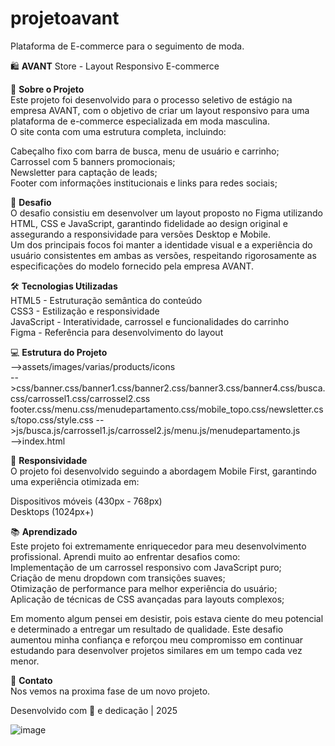 # projetoavant
Plataforma de E-commerce para o seguimento de moda.

🛍️ **AVANT** Store - Layout Responsivo E-commerce

📝 **Sobre o Projeto**\
Este projeto foi desenvolvido para o processo seletivo de estágio na empresa AVANT, com o objetivo de criar um layout responsivo para uma plataforma de e-commerce especializada em moda masculina.\
O site conta com uma estrutura completa, incluindo:

Cabeçalho fixo com barra de busca, menu de usuário e carrinho;\
Carrossel com 5 banners promocionais;\
Newsletter para captação de leads;\
Footer com informações institucionais e links para redes sociais;

🎯 **Desafio**\
O desafio consistiu em desenvolver um layout proposto no Figma utilizando HTML, CSS e JavaScript, garantindo fidelidade ao design original e assegurando a responsividade para versões Desktop e Mobile.\
Um dos principais focos foi manter a identidade visual e a experiência do usuário consistentes em ambas as versões, respeitando rigorosamente as especificações do modelo fornecido pela empresa AVANT.

🛠️ **Tecnologias Utilizadas**\
HTML5 - Estruturação semântica do conteúdo\
CSS3 - Estilização e responsividade\
JavaScript - Interatividade, carrossel e funcionalidades do carrinho\
Figma - Referência para desenvolvimento do layout

💻 **Estrutura do Projeto**\
-->assets/images/varias/products/icons\
-->css/banner.css/banner1.css/banner2.css/banner3.css/banner4.css/busca.css/carrossel1.css/carrossel2.css\
   footer.css/menu.css/menudepartamento.css/mobile_topo.css/newsletter.css/topo.css/style.css
-->js/busca.js/carrossel1.js/carrossel2.js/menu.js/menudepartamento.js\
-->index.html

📱 **Responsividade**\
O projeto foi desenvolvido seguindo a abordagem Mobile First, garantindo uma experiência otimizada em:

Dispositivos móveis (430px - 768px)\
Desktops (1024px+)

📚 **Aprendizado**\
Este projeto foi extremamente enriquecedor para meu desenvolvimento profissional. Aprendi muito ao enfrentar desafios como:\
Implementação de um carrossel responsivo com JavaScript puro;\
Criação de menu dropdown com transições suaves;\
Otimização de performance para melhor experiência do usuário;\
Aplicação de técnicas de CSS avançadas para layouts complexos;

Em momento algum pensei em desistir, pois estava ciente do meu potencial e determinado a entregar um resultado de qualidade. Este desafio aumentou minha confiança e reforçou meu compromisso em continuar estudando para desenvolver projetos similares em um tempo cada vez menor.

🤝 **Contato**\
Nos vemos na proxima fase de um novo projeto.

Desenvolvido com 💙 e dedicação | 2025

![image](https://github.com/user-attachments/assets/ad57fc95-49bd-41d6-bc29-eb7871717a79)
